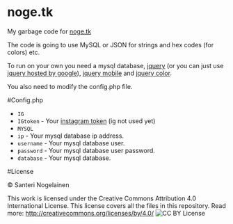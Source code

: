 ﻿# noge.tk

My garbage code for [noge.tk](http://noge.tk)

The code is going to use MySQL or JSON for strings and hex codes (for colors) etc.

To run on your own you need a mysql database, [jquery](https://jquery.com/) (or you can just use [jquery hosted by google](https://developers.google.com/speed/libraries/)), [jquery mobile](https://jquerymobile.com/) and [jquery color](https://github.com/jquery/jquery-color).

You also need to modify the config.php file.

#Config.php

- `IG`
- `IGtoken` - Your [instagram token](http://instagram.pixelunion.net)
	(ig not used yet)
- `MYSQL`
- `ip` - Your mysql database ip address.
- `username` - Your mysql database user.
- `password` - Your mysql database user password.
- `database` - Your mysql database.

#License

© Santeri Nogelainen 

This work is licensed under the Creative Commons Attribution 4.0 International License. This license covers all the files in this repository. Read more:
http://creativecommons.org/licenses/by/4.0/
![CC BY License](https://i.creativecommons.org/l/by/4.0/88x31.png)

